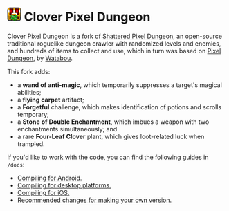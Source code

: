 # ![icon](desktop/src/main/assets/icons/icon_32.png) Clover Pixel Dungeon

Clover Pixel Dungeon is a fork of [Shattered Pixel Dungeon](https://shatteredpixel.com/shatteredpd/), an open-source traditional roguelike dungeon crawler with randomized levels and enemies, and hundreds of items to collect and use, which in turn was based on [Pixel Dungeon](https://github.com/00-Evan/pixel-dungeon-gradle), by [Watabou](https://www.watabou.ru).

This fork adds:

- a **wand of anti-magic**, which temporarily suppresses a target's magical abilities;
- a **flying carpet** artifact;
- a **Forgetful** challenge, which makes identification of potions and scrolls temporary;
- a **Stone of Double Enchantment**, which imbues a weapon with two enchantments simultaneously; and
- a rare **Four-Leaf Clover** plant, which gives loot-related luck when trampled.


If you'd like to work with the code, you can find the following guides in `/docs`:

- [Compiling for Android.](docs/getting-started-android.md)
- [Compiling for desktop platforms.](docs/getting-started-desktop.md)
- [Compiling for iOS.](docs/getting-started-ios.md)
- [Recommended changes for making your own version.](docs/recommended-changes.md)
